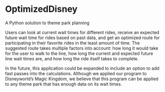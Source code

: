 # OptimizedDisney
A Python solution to theme park planning

Users can look at current wait times for different rides, receive an expected future wait time for rides based on past data, and get an optimized route for participating in their favorite rides in the least amount of time. The suggested route takes multiple factors into account: how long it would take for the user to walk to the line, how long the current and expected future line wait times are, and how long the ride itself takes to complete. 

In the future, this application could be expanded to include an option to add fast passes into the calculations. Although we applied our program to Disneyworld’s Magic Kingdom, we believe that this program can be applied to any theme park that has enough data on its wait times. 
